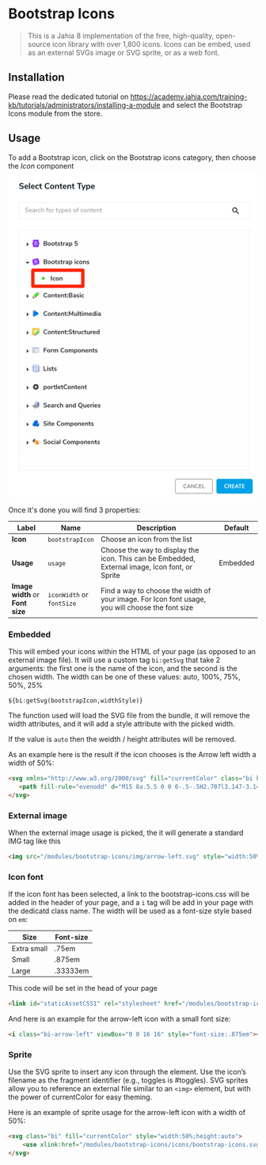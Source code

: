 # Bootstrap Icons

> This is a Jahia 8 implementation of the free, high-quality, open-source icon library with over 1,800 icons. Icons can be embed, used as an external SVGs image or SVG sprite, or as a web font.

## Installation
Please read the dedicated tutorial on https://academy.jahia.com/training-kb/tutorials/administrators/installing-a-module and select the Bootstrap Icons module from the store.

## Usage 

To add a Bootstrap icon, click on the Bootstrap icons category, then choose the *Icon* component
![alt_text](images/pick-icon-component.png "Pick icon")

Once it's done you will find 3 properties:

| Label | Name | Description | Default | 
| --- | --- | --- | --- |  
|**Icon**|`bootstrapIcon`|Choose an icon from the list|
|**Usage**|`usage`|Choose the way to display the icon. This can be Embedded, External image, Icon font, or Sprite|Embedded|
|**Image width** or<br>**Font size**|`iconWidth` or<br>`fontSize`|Find a way to choose the width of your image. For Icon font usage, you will choose the font size||

### Embedded

This will embed your icons within the HTML of your page (as opposed to an external image file). 
It will use a custom tag `bi:getSvg` that take 2 arguments: the first one is the name of the icon, and the second is the chosen width. The width can be one of these values:  auto, 100%, 75%, 50%, 25%

```
${bi:getSvg(bootstrapIcon,widthStyle)}
```
The function used will load the SVG file from the bundle, it will remove the width attributes, and it will add a style attribute with the picked width.

If the value is `auto` then the weidth / height attributes will be removed.

As an example here is the result if the icon chooses is the Arrow left width a width of 50%:
````html
<svg xmlns="http://www.w3.org/2000/svg" fill="currentColor" class="bi bi-arrow-left" viewBox="0 0 16 16" style="width:50%;height:auto"> 
   <path fill-rule="evenodd" d="M15 8a.5.5 0 0 0-.5-.5H2.707l3.147-3.146a.5.5 0 1 0-.708-.708l-4 4a.5.5 0 0 0 0 .708l4 4a.5.5 0 0 0 .708-.708L2.707 8.5H14.5A.5.5 0 0 0 15 8z"></path> 
</svg>
````

### External image

When the external image usage is picked, the it will generate a standard IMG tag like this
```html
<img src="/modules/bootstrap-icons/img/arrow-left.svg" style="width:50%;height:auto" alt="arrow-left">
```

### Icon font

If the icon font has been selected, a link to the bootstrap-icons.css will be added in the header of your page, and a `i` tag will be add in your page with the dedicatd class name.
The width will be used as a font-size style based on `em`:

| Size | Font-size |
| --- | --- | 
| Extra small| .75em |
| Small| .875em |
| Large| .33333em |

This code will be set in the head of your page
```html
<link id="staticAssetCSS1" rel="stylesheet" href="/modules/bootstrap-icons/css/bootstrap-icons.css" media="screen" type="text/css"/>
```
And here is an example for the arrow-left icon with a small font size:
```html
<i class="bi-arrow-left" viewBox="0 0 16 16" style="font-size:.875em"></i>
```

### Sprite

Use the SVG sprite to insert any icon through the <use> element. 
Use the icon’s filename as the fragment identifier (e.g., toggles is #toggles). SVG sprites allow you to reference an external file similar to an `<img>` element, but with the power of currentColor for easy theming.

Here is an example of sprite usage for the arrow-left icon with a width of 50%:
```html
<svg class="bi" fill="currentColor" style="width:50%;height:auto">
    <use xlink:href="/modules/bootstrap-icons/icons/bootstrap-icons.svg#arrow-left"/>
</svg>
```


